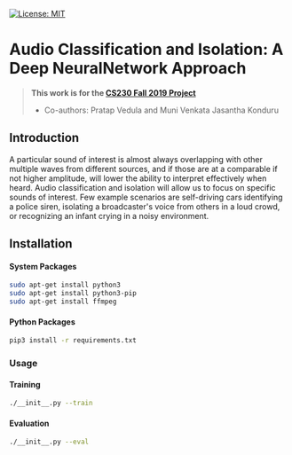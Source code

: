 [![License: MIT](https://img.shields.io/badge/License-MIT-yellow.svg)](https://github.com/ahpvjk/audio-classification-and-isolation/blob/master/LICENSE)

# Audio Classification and Isolation: A Deep NeuralNetwork Approach

>__This work is for the [CS230 Fall 2019 Project](https://cs230.stanford.edu/project/)__
>* Co-authors: Pratap Vedula and Muni Venkata Jasantha Konduru

## Introduction
A particular sound of interest is almost always overlapping with other multiple waves from different sources, and if those are at a comparable if not higher amplitude, will lower the ability to interpret effectively when heard. Audio classification and isolation will allow us to focus on specific sounds of interest. Few example scenarios are self-driving cars identifying a police siren, isolating a broadcaster's voice from others in a loud crowd, or recognizing an infant crying in a noisy environment.

## Installation
#### System Packages
```bash
sudo apt-get install python3
sudo apt-get install python3-pip
sudo apt-get install ffmpeg
```

#### Python Packages
```bash
pip3 install -r requirements.txt
```

### Usage
#### Training
```bash
./__init__.py --train 
```

#### Evaluation
```bash
./__init__.py --eval
```
